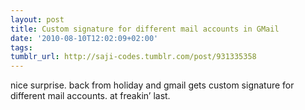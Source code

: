 ```yaml
---
layout: post
title: Custom signature for different mail accounts in GMail
date: '2010-08-10T12:02:09+02:00'
tags: 
tumblr_url: http://saji-codes.tumblr.com/post/931335358
---
```

nice surprise. back from holiday and gmail gets custom signature for different mail accounts. at freakin’ last.
